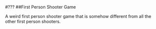 #???
##First Person Shooter Game

A weird first person shooter game that is somehow different
from all the other first person shooters.
